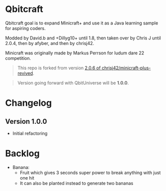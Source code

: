 # Qbitcraft

Qbitcraft goal is to expand Minicraft+ and use it as a Java learning sample for aspiring coders.

Modded by David.b and +Dillyg10+ until 1.8, then taken over by Chris J until 2.0.4, then by afyber, and then by chrisj42.

Minicraft was originally made by Markus Perrson for ludum dare 22 competition.

> This repo is forked from version [2.0.6 of chrisj42/minicraft-plus-revived](https://github.com/chrisj42/minicraft-plus-revived/releases/tag/v2.0.6).

> Version going forward with QbitUniverse will be **1.0.0**.

# Changelog

## Version 1.0.0

- Initial refactoring

# Backlog

- Banana:
    - Fruit which gives 3 seconds super power to break anything with just one hit
    - It can also be planted instead to generate two bananas